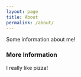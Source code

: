 ```yaml
---
layout: page
title: About
permalink: /about/
---
```


Some information about me!

### More Information

I really like pizza!
